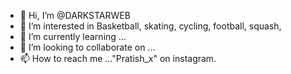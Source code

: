 - 👋 Hi, I’m @DARKSTARWEB
- 👀 I’m interested in Basketball, skating, cycling, football, squash,
- 🌱 I’m currently learning ...
- 💞️ I’m looking to collaborate on ...
- 📫 How to reach me ..."Pratish_x" on instagram.

<!---
DARKSTARWEB/DARKSTARWEB is a ✨ special ✨ repository because its `README.md` (this file) appears on your GitHub profile.
You can click the Preview link to take a look at your changes.
--->
